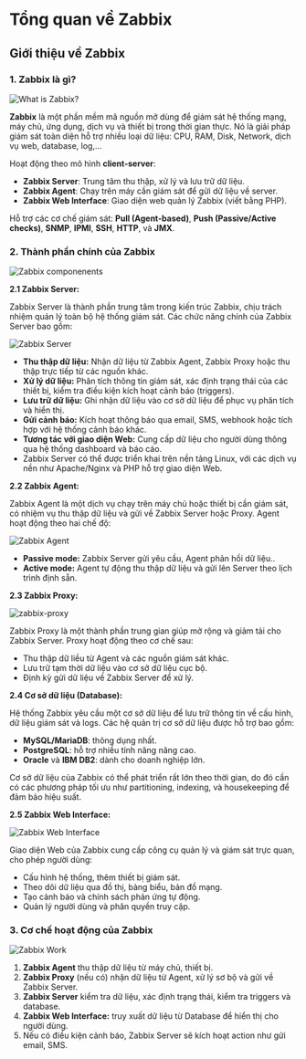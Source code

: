 # Tổng quan về Zabbix

## Giới thiệu về Zabbix

### 1. Zabbix là gì?

![What is Zabbix?](./images/what-is-zabbix.png)

**Zabbix** là một phần mềm mã nguồn mở dùng để giám sát hệ thống mạng, máy chủ, ứng dụng, dịch vụ và thiết bị trong thời gian thực. Nó là giải pháp giám sát toàn diện hỗ trợ nhiều loại dữ liệu: CPU, RAM, Disk, Network, dịch vụ web, database, log,...

Hoạt động theo mô hình **client-server**:

- **Zabbix Server**: Trung tâm thu thập, xử lý và lưu trữ dữ liệu.
- **Zabbix Agent**: Chạy trên máy cần giám sát để gửi dữ liệu về server.
- **Zabbix Web Interface**: Giao diện web quản lý Zabbix (viết bằng PHP).

Hỗ trợ các cơ chế giám sát: **Pull (Agent-based)**, **Push (Passive/Active checks)**, **SNMP**, **IPMI**, **SSH**, **HTTP**, và **JMX**.

### 2. Thành phần chính của Zabbix

![Zabbix componenents](./images/zabbix-architecture.png)

**2.1 Zabbix Server:**

Zabbix Server là thành phần trung tâm trong kiến trúc Zabbix, chịu trách nhiệm quản lý toàn bộ hệ thống giám sát. Các chức năng chính của Zabbix Server bao gồm:

![Zabbix Server](./images/zabbix-server.png)

- **Thu thập dữ liệu:** Nhận dữ liệu từ Zabbix Agent, Zabbix Proxy hoặc thu thập trực tiếp từ các nguồn khác.
- **Xử lý dữ liệu:** Phân tích thông tin giám sát, xác định trạng thái của các thiết bị, kiểm tra điều kiện kích hoạt cảnh báo (triggers).
- **Lưu trữ dữ liệu:** Ghi nhận dữ liệu vào cơ sở dữ liệu để phục vụ phân tích và hiển thị.
- **Gửi cảnh báo:** Kích hoạt thông báo qua email, SMS, webhook hoặc tích hợp với hệ thống cảnh báo khác.
- **Tương tác với giao diện Web:** Cung cấp dữ liệu cho người dùng thông qua hệ thống dashboard và báo cáo.
- Zabbix Server có thể được triển khai trên nền tảng Linux, với các dịch vụ nền như Apache/Nginx và PHP hỗ trợ giao diện Web.

**2.2 Zabbix Agent:**

Zabbix Agent là một dịch vụ chạy trên máy chủ hoặc thiết bị cần giám sát, có nhiệm vụ thu thập dữ liệu và gửi về Zabbix Server hoặc Proxy. Agent hoạt động theo hai chế độ:

![Zabbix Agent](./images/zabbix-agent.png)

- **Passive mode:**  Zabbix Server gửi yêu cầu, Agent phản hồi dữ liệu..
- **Active mode:** Agent tự động thu thập dữ liệu và gửi lên Server theo lịch trình định sẵn.

**2.3 Zabbix Proxy:**

![zabbix-proxy](./images/zabbix-proxy.png)

Zabbix Proxy là một thành phần trung gian giúp mở rộng và giảm tải cho Zabbix Server. Proxy hoạt động theo cơ chế sau:

- Thu thập dữ liều từ Agent và các nguồn giám sát khác.
- Lưu trữ tạm thời dữ liệu vào cơ sở dữ liệu cục bộ.
- Định kỳ gửi dữ liệu về Zabbix Server để xử lý.

**2.4 Cơ sở dữ liệu (Database):**

Hệ thống Zabbix yêu cầu một cơ sở dữ liệu để lưu trữ thông tin về cấu hình, dữ liệu giám sát và logs. Các hệ quản trị cơ sở dữ liệu được hỗ trợ bao gồm:

- **MySQL/MariaDB**: thông dụng nhất.
- **PostgreSQL**: hỗ trợ nhiều tính năng nâng cao.
- **Oracle** và **IBM DB2**: dành cho doanh nghiệp lớn.

Cơ sở dữ liệu của Zabbix có thể phát triển rất lớn theo thời gian, do đó cần có các phương pháp tối ưu như partitioning, indexing, và housekeeping để đảm bảo hiệu suất.

**2.5 Zabbix Web Interface:**

![Zabbix Web Interface](./images/zabbix-web-interface.png)

Giao diện Web của Zabbix cung cấp công cụ quản lý và giám sát trực quan, cho phép người dùng:

- Cấu hình hệ thống, thêm thiết bị giám sát.
- Theo dõi dữ liệu qua đồ thị, bảng biểu, bản đồ mạng.
- Tạo cảnh báo và chính sách phản ứng tự động.
- Quản lý người dùng và phân quyền truy cập.

### 3. Cơ chế hoạt động của Zabbix

![Zabbix Work](./images/zabbix-work.png)

1. **Zabbix Agent** thu thập dữ liệu từ máy chủ, thiết bị.
2. **Zabbix Proxy** (nếu có) nhận dữ liệu từ Agent, xử lý sơ bộ và gửi về Zabbix Server.
3. **Zabbix Server** kiểm tra dữ liệu, xác định trạng thái, kiểm tra triggers và database.
4. **Zabbix Web Interface:** truy xuất dữ liệu từ Database để hiển thị cho người dùng.
5. Nếu có điều kiện cảnh báo, Zabbix Server sẽ kích hoạt action như gửi email, SMS.
